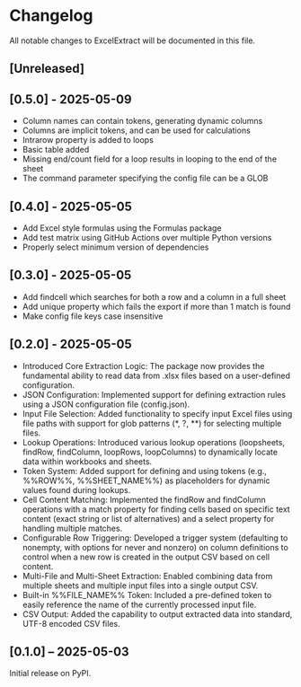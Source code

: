 # Changelog

All notable changes to ExcelExtract will be documented in this file.  

## [Unreleased]

## [0.5.0] - 2025-05-09

- Column names can contain tokens, generating dynamic columns
- Columns are implicit tokens, and can be used for calculations
- Intrarow property is added to loops
- Basic table added
- Missing end/count field for a loop results in looping to the end of the sheet
- The command parameter specifying the config file can be a GLOB 

## [0.4.0] - 2025-05-05

- Add Excel style formulas using the Formulas package
- Add test matrix using GitHub Actions over multiple Python versions
- Properly select minimum version of dependencies

## [0.3.0] - 2025-05-05

- Add findcell which searches for both a row and a column in a full sheet
- Add unique property which fails the export if more than 1 match is found
- Make config file keys case insensitive

## [0.2.0] - 2025-05-05

- Introduced Core Extraction Logic: The package now provides the fundamental ability to read data from .xlsx files based on a user-defined configuration.
- JSON Configuration: Implemented support for defining extraction rules using a JSON configuration file (config.json).
- Input File Selection: Added functionality to specify input Excel files using file paths with support for glob patterns (*, ?, **) for selecting multiple files.
- Lookup Operations: Introduced various lookup operations (loopsheets, findRow, findColumn, loopRows, loopColumns) to dynamically locate data within workbooks and sheets.
- Token System: Added support for defining and using tokens (e.g., %%ROW%%, %%SHEET_NAME%%) as placeholders for dynamic values found during lookups.
- Cell Content Matching: Implemented the findRow and findColumn operations with a match property for finding cells based on specific text content (exact string or list of alternatives) and a select property for handling multiple matches.
- Configurable Row Triggering: Developed a trigger system (defaulting to nonempty, with options for never and nonzero) on column definitions to control when a new row is created in the output CSV based on cell content.
- Multi-File and Multi-Sheet Extraction: Enabled combining data from multiple sheets and multiple input files into a single output CSV.
- Built-in %%FILE_NAME%% Token: Included a pre-defined token to easily reference the name of the currently processed input file.
- CSV Output: Added the capability to output extracted data into standard, UTF-8 encoded CSV files.

## [0.1.0] – 2025-05-03

Initial release on PyPI.